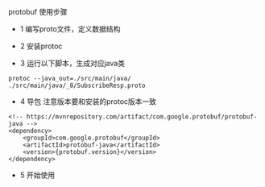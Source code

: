  
 protobuf 使用步骤
 
 - 1 编写proto文件，定义数据结构
 
 - 2 安装protoc
 
 - 3 运行以下脚本，生成对应java类
 
 ~~~ shell
 protoc --java_out=./src/main/java/ ./src/main/java/_8/SubscribeResp.proto
 ~~~
 
 - 4 导包 注意版本要和安装的protoc版本一致
 ~~~ maven
 <!-- https://mvnrepository.com/artifact/com.google.protobuf/protobuf-java -->
 <dependency>
     <groupId>com.google.protobuf</groupId>
     <artifactId>protobuf-java</artifactId>
     <version>{protobuf.version}</version>
 </dependency>
 ~~~
 
 - 5 开始使用